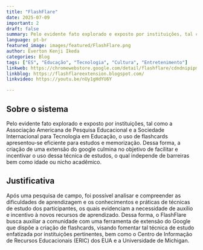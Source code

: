 ```yaml
---
title: "FlashFlare"
date: 2025-07-09
important: 2
draft: false
summary: Pelo evidente fato explorado e exposto por instituições, tal como a Associação Americana de Pesquisa Educacional e a Sociedade Internacional para Tecnologia em Educação, o uso de flashcards apresentou-se eficiente para estudos e memorização
language: pt-br
featured_image: images/featured/FlashFlare.png
author: Everton Kenji Ikeda
categories: Blog
tags: ["ES", "Educação", "Tecnologia", "Cultura", "Entretenimento"] 
linkweb: https://chromewebstore.google.com/detail/flashflare/cdndnipipmkfljhkaoaekgpklglmiajl?hl=pt-BR
linkblog: https://flashflareextension.blogspot.com/
linkvideo: https://youtu.be/nUy1gHdYU6Y

---
```


## Sobre o sistema

Pelo evidente fato explorado e exposto por instituições, tal como a Associação Americana de Pesquisa Educacional e a Sociedade Internacional para Tecnologia em Educação, o uso de flashcards apresentou-se eficiente para estudos e memorização. Dessa forma, a criação de uma extensão do google culmina no objetivo de facilitar e incentivar o uso dessa técnica de estudos, o qual independe de barreiras bem como idade ou nicho acadêmico.


## Justificativa

Após uma pesquisa de campo, foi possível analisar e compreender as dificuldades de aprendizagem e os conhecimentos e práticas de técnicas de estudo dos participantes, os quais evidenciam a necessidade de auxílio e incentivo à novos recursos de aprendizado.
Dessa forma, o FlashFlare busca auxiliar a comunidade com uma ferramenta de extensão do Google que dispõe a criação de flashcards,  visando fomentar tal técnica de estudo enfatizada por instituições pertinentes, bem como o Centro de Informação de Recursos Educacionais (ERIC) dos EUA e a Universidade de Michigan.
